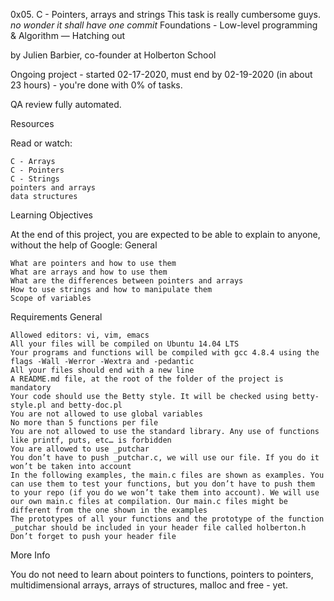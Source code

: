 0x05. C - Pointers, arrays and strings
This task is really cumbersome guys.
*no wonder it shall have one commit*
Foundations - Low-level programming & Algorithm ― Hatching out

by Julien Barbier, co-founder at Holberton School

Ongoing project - started 02-17-2020, must end by 02-19-2020 (in about 23 hours) - you're done with 0% of tasks.

QA review fully automated.

Resources

Read or watch:

    C - Arrays
    C - Pointers
    C - Strings
    pointers and arrays
    data structures

Learning Objectives

At the end of this project, you are expected to be able to explain to anyone, without the help of Google:
General

    What are pointers and how to use them
    What are arrays and how to use them
    What are the differences between pointers and arrays
    How to use strings and how to manipulate them
    Scope of variables

Requirements
General

    Allowed editors: vi, vim, emacs
    All your files will be compiled on Ubuntu 14.04 LTS
    Your programs and functions will be compiled with gcc 4.8.4 using the flags -Wall -Werror -Wextra and -pedantic
    All your files should end with a new line
    A README.md file, at the root of the folder of the project is mandatory
    Your code should use the Betty style. It will be checked using betty-style.pl and betty-doc.pl
    You are not allowed to use global variables
    No more than 5 functions per file
    You are not allowed to use the standard library. Any use of functions like printf, puts, etc… is forbidden
    You are allowed to use _putchar
    You don’t have to push _putchar.c, we will use our file. If you do it won’t be taken into account
    In the following examples, the main.c files are shown as examples. You can use them to test your functions, but you don’t have to push them to your repo (if you do we won’t take them into account). We will use our own main.c files at compilation. Our main.c files might be different from the one shown in the examples
    The prototypes of all your functions and the prototype of the function _putchar should be included in your header file called holberton.h
    Don’t forget to push your header file

More Info

You do not need to learn about pointers to functions, pointers to pointers, multidimensional arrays, arrays of structures, malloc and free - yet.
